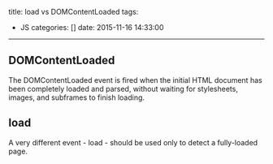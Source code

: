 title: load vs DOMContentLoaded
tags:
  - JS
categories: []
date: 2015-11-16 14:33:00
---
## DOMContentLoaded
The DOMContentLoaded event is fired when the initial HTML document has been completely loaded and parsed, without waiting for stylesheets, images, and subframes to finish loading. 

## load
A very different event - load - should be used only to detect a fully-loaded page.